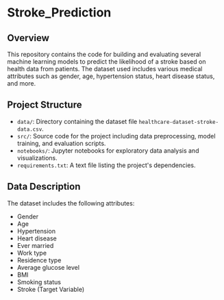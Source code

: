 # Stroke_Prediction

## Overview
This repository contains the code for building and evaluating several machine learning models to predict the likelihood of a stroke based on health data from patients. The dataset used includes various medical attributes such as gender, age, hypertension status, heart disease status, and more.

## Project Structure
- `data/`: Directory containing the dataset file `healthcare-dataset-stroke-data.csv`.
- `src/`: Source code for the project including data preprocessing, model training, and evaluation scripts.
- `notebooks/`: Jupyter notebooks for exploratory data analysis and visualizations.
- `requirements.txt`: A text file listing the project's dependencies.

## Data Description
The dataset includes the following attributes:
- Gender
- Age
- Hypertension
- Heart disease
- Ever married
- Work type
- Residence type
- Average glucose level
- BMI
- Smoking status
- Stroke (Target Variable)
